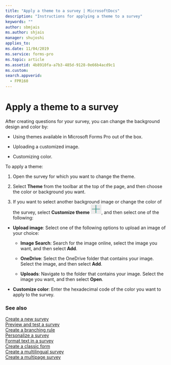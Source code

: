```yaml
---
title: "Apply a theme to a survey | MicrosoftDocs"
description: "Instructions for applying a theme to a survey"
keywords: ""
author: sbmjais
ms.author: shjais
manager: shujoshi
applies_to: 
ms.date: 11/04/2019
ms.service: forms-pro
ms.topic: article
ms.assetid: 4b8910fa-a7b3-485d-9128-0e66b4acd9c1
ms.custom: 
search.appverid:
  - FPR160
---
```


# Apply a theme to a survey

After creating questions for your survey, you can change the background design and color by:

-   Using themes available in Microsoft Forms Pro out of the box.

-   Uploading a customized image.

-   Customizing color.

To apply a theme:

1.  Open the survey for which you want to change the theme.

2.  Select **Theme** from the toolbar at the top of the page, and then choose the color or background you want.

3.  If you want to select another background image or change the color of the survey, select **Customize theme** ![Customize theme of the survey](media/customize-theme.png "Customize theme of the survey"), and then select one of the following:

- **Upload image**: Select one of the following options to upload an image of your choice:

    - **Image Search**: Search for the image online, select the image you want, and then select **Add**.

    - **OneDrive**: Select the OneDrive folder that contains your image. Select the image, and then select **Add**.

    - **Uploads**: Navigate to the folder that contains your image. Select the image you want, and then select **Open**.

- **Customize color**: Enter the hexadecimal code of the color you want to apply to the survey.

### See also

[Create a new survey](create-new-survey.md)<br>
[Preview and test a survey](preview-test-survey.md)<br>
[Create a branching rule](create-branching-rule.md)<br>
[Personalize a survey](personalize-survey.md)<br>
[Format text in a survey](survey-text-format.md)<br>
[Create a classic form](create-classic-form.md)<br>
[Create a multilingual survey](create-multilingual-survey.md)<br>
[Create a multipage survey](create-multipage-survey.md)
